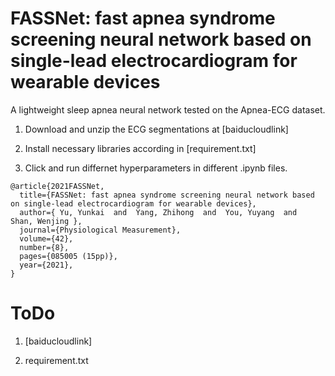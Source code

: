 # FASSNet: fast apnea syndrome screening neural network based on single-lead electrocardiogram for wearable devices

A lightweight sleep apnea neural network tested on the Apnea-ECG dataset. 

1. Download and unzip the ECG segmentations at [baiducloudlink]

2. Install necessary libraries according in [requirement.txt]

3. Click and run differnet hyperparameters in different .ipynb files.

```
@article{2021FASSNet,
  title={FASSNet: fast apnea syndrome screening neural network based on single-lead electrocardiogram for wearable devices},
  author={ Yu, Yunkai  and  Yang, Zhihong  and  You, Yuyang  and  Shan, Wenjing },
  journal={Physiological Measurement},
  volume={42},
  number={8},
  pages={085005 (15pp)},
  year={2021},
}
```
# ToDo
1. [baiducloudlink]

2. requirement.txt

